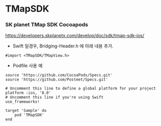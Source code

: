 # TMapSDK
### SK planet TMap SDK Cocoapods

https://developers.skplanetx.com/develop/doc/sdk/tmap-sdk-ios/

- Swift 일경우, Bridging-Header.h 에 아래 내용 추가.
```
#import <TMapSDK/TMapView.h>
```

- Podfile 사용 예
```
source 'https://github.com/CocoaPods/Specs.git'
source 'https://github.com/Posteet/Specs.git'

# Uncomment this line to define a global platform for your project
platform :ios, '8.0'
# Uncomment this line if you're using Swift
use_frameworks!

target 'Sample' do
    pod 'TMapSDK'
end
```
